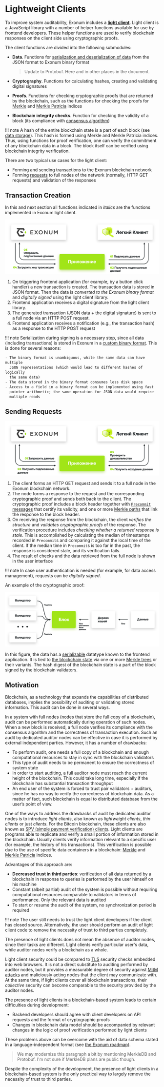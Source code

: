 # Lightweight Clients

To improve system auditability, Exonum includes a [**light
client**](https://github.com/exonum/exonum-client). Light client is a
JavaScript library with a number of helper functions available for use by
frontend developers. These helper functions are used to
verify blockchain responses on the client side using cryptographic proofs.

The client functions are divided into the following submodules:

- **Data**. Functions for [serialization and deserialization of
  data](serialization.md) from the JSON format to
  Exonum binary format

  > Update to Protobuf.
  > Here and in other places in the document.

- **Cryptography**. Functions for calculating hashes, creating
  and validating digital signatures
- **Proofs**. Functions for checking cryptographic proofs that
  are returned by the blockchain, such as the functions for
  checking the proofs for [Merkle][mt-index]
  and [Merkle Patricia][mpt-index] indices
- **Blockchain integrity checks**. Function for checking the
  validity of a block (its compliance with [consensus algorithm](consensus.md))

!!! note
    A hash of the entire blockchain state is a part of each block
    (see [data storage](storage.md)). This hash is formed using Merkle
    and Merkle Patricia indices. Thus, using functions for proof verification,
    one can verify the commitment of any blockchain data in a block. The block
    itself can be verified using blockchain integrity verification.

There are two typical use cases for the light client:

- Forming and sending transactions to the Exonum blockchain network
- Forming [requests](services.md#read-requests) to full nodes of the network
  (normally, HTTP GET requests) and validation of the responses

## Transaction Creation

In this and next section all functions indicated in *italics* are the functions
implemented in Exonum light client.

![Sending data to the blockchain](../images/send-data.png)

1. On triggering frontend application (for example, by a button click handler)
  a new transaction is created. The transaction data is stored in JSON format.
  Then the data is *converted to the Exonum binary format* and
  *digitally signed* using the light client library.
2. Frontend application receives a digital signature from
  the light client library.
3. The generated transaction (JSON data + the digital signature) is sent
  to a full node via an HTTP POST request.
4. Frontend application receives a notification (e.g., the transaction hash)
  as a response to the HTTP POST request

!!! note
    Serialization during signing is a necessary step, since all
    data (including transactions) is stored in Exonum in a [custom binary
    format](serialization.md). This is done for several reasons:

    - The binary format is unambiguous, while the same data can have multiple
      JSON representations (which would lead to different hashes of logically
      the same data)
    - The data stored in the binary format consumes less disk space
    - Access to a field in a binary format can be implemented using fast
      pointer arithmetic; the same operation for JSON data would require
      multiple reads

## Sending Requests

![Requesting data from the blockchain](../images/request-data.png)

1. The client forms an HTTP GET request and sends it
  to a full node in the Exonum blockchain network.
2. The node forms a response to the request and the corresponding
  cryptographic proof and sends both back to the client.
  The cryptographic proof includes a block header together with
  [`Precommit` messages](consensus.md#precommit)
  that certify its validity, and one or more
  [Merkle paths](../glossary.md#merkle-proof)
  that link the response to the block header.
3. On receiving the response from the blockchain, the client
  *verifies the structure* and *validates cryptographic proofs*
  of the response.
  The verification procedure includes *checking whether a returned response
  is stale*. This is accomplished by calculating the median of timestamps
  recorded in `Precommit`s and comparing it against the local time
  of the client.
  If the median time in `Precommit`s is too far in the past, the response
  is considered stale, and its verification fails.
4. The result of checks and the data retrieved from the full node is shown
  in the user interface

!!! note
    In case user authentication is needed (for example, for data
    access management), requests can be *digitally signed*.

An example of the cryptographic proof:

![Cryptographic proof](../images/proof.png)

In this figure, the data has a [serializable](serialization.md) datatype
known to the frontend application.
It is tied to [the blockchain state](../glossary.md#blockchain-state)
via one or more [Merkle trees](../glossary.md#merkle-tree) or their variants.
The hash digest of the blockchain state is a part of the block signed
by the blockchain validators.

## Motivation

Blockchain, as a technology that expands the capabilities of distributed
databases, implies the possibility of auditing or validating stored
information. This audit can be done in several ways.

In a system with full nodes (nodes that store the full copy of a blockchain),
audit can be performed automatically during operation of such nodes. When a new
block is received, a full node verifies its compliance with the
consensus algorithm and the correctness of transaction execution. Such an
audit by dedicated auditor nodes can be effective in case it is performed
by external independent parties. However, it has a number of drawbacks:

- To perform audit, one needs a full copy of a blockchain and
  enough computational resources to stay in sync with the blockchain validators
- This type of audit needs to be permanent to ensure the correctness of
  system state
- In order to start auditing, a full auditor node must reach the current height
  of the blockchain. This could take long time, especially if
  the blockchain has substantial transaction throughput
- An end user of the system is forced to trust pair validators +
  auditors, since he has no way to verify the correctness of blockchain
  data. As a matter of fact, such blockchain is equal to distributed database
  from the user’s point of view.

One of the ways to address the drawbacks of audit by dedicated auditor
nodes is to introduce *light clients*, also known as
*lightweight clients*, *thin clients* or just *clients*. For the Bitcoin
blockchain, these clients are also known as [SPV (simple payment verification)
clients](https://en.bitcoin.it/wiki/Thin_Client_Security). Light clients are
programs able to replicate and verify a small portion of information stored
in the blockchain. Usually clients verify information relevant to a specific
user (for example, the history of his transactions). This verification is
possible due to the use of specific data containers in a blockchain:
[Merkle][mt-index] and [Merkle Patricia][mpt-index] indices.

Advantages of this approach are:

- **Decreased trust in third parties**: verification of
  all data returned by a blockchain in response to queries is performed by the
  user himself on his machine
- Constant (albeit partial) audit of the system is possible without requiring
  computational resources comparable to validators in terms of performance.
  Only the relevant data is audited
- To start or resume the audit of the system, no synchronization period is
  required

!!! note
    The user still needs to trust the light client developers if the client
    has closed source. Alternatively, the user should perform an
    audit of light client code to remove the necessity of trust to
    third parties completely.

The presence of light clients does not mean the absence of auditor nodes, since
their tasks are different. Light clients verify particular user's data, while
auditor nodes verify a blockchain as a whole.

Light client security could be compared to [TLS][wiki:tls] security checks
embedded into web browsers. It is not a direct substitute to auditing performed
by auditor nodes, but it provides a measurable degree of security against
[MitM attacks][wiki:mitm] and maliciously acting nodes that the client
may communicate with. At the same time, if light clients cover
all blockchain transactions, their *collective* security can become comparable
to the security provided by the auditor nodes.

The presence of light clients in a blockchain-based system leads to certain
difficulties during development:

- Backend developers should agree with client developers on API requests and
  the format of cryptographic proofs
- Changes in blockchain data model should be accompanied by relevant
  changes in the logic of proof verification performed by light clients

These problems above can be overcome with the aid of data
schema stated in a language-independent format
(see [the Exonum roadmap](../roadmap.md)).

> We may modernize this paragraph a bit
> by mentioning MerkleDB and Protobuf.
> I'm not sure if MerkleDB plans are public though.

Despite the complexity of the development, the presence of
light clients in a blockchain-based system is the only practical way to
largely remove the necessity of trust to third parties.

[wiki:tls]: https://en.wikipedia.org/wiki/Transport_Layer_Security
[wiki:mitm]: https://en.wikipedia.org/wiki/Man-in-the-middle_attack
[mt-index]: storage.md#prooflistindex
[mpt-index]: storage.md#proofmapindex
